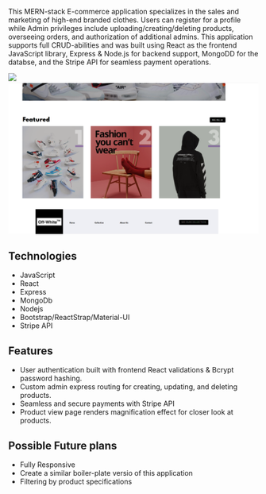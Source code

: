 This MERN-stack E-commerce application specializes in the sales and marketing of high-end branded clothes. Users can register for a profile while Admin privileges include uploading/creating/deleting products, overseeing orders, and authorization of additional admins. This application supports full CRUD-abilities and was built using React as the frontend JavaScript library, Express & Node.js for backend support, MongoDD for the databse, and the Stripe API for seamless payment operations.

![](off_white_gif.gif)![](off_white_landing_2.png)

## Technologies
* JavaScript
* React
* Express
* MongoDb
* Nodejs
* Bootstrap/ReactStrap/Material-UI
* Stripe API

## Features
* User authentication built with frontend React validations & Bcrypt password hashing.
* Custom admin express routing for creating, updating, and deleting products.
* Seamless and secure payments with Stripe API
* Product view page renders magnification effect for closer look at products.

## Possible Future plans
* Fully Responsive
* Create a similar boiler-plate versio of this application 
* Filtering by product specifications
